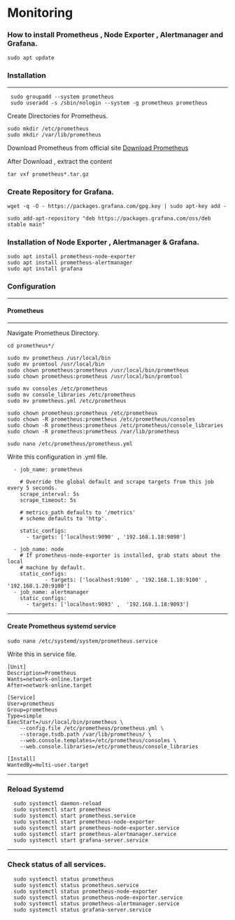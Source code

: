 # Monitoring
### How to install Prometheus , Node Exporter , Alertmanager and Grafana.

```
sudo apt update
```

### Installation
---
```
 sudo groupadd --system prometheus
 sudo useradd -s /sbin/nologin --system -g prometheus prometheus
```
Create Directories for Prometheus.
```
sudo mkdir /etc/prometheus
sudo mkdir /var/lib/prometheus
```
Download Prometheus from official site 
[Download Prometheus](https://prometheus.io/download/#prometheus)

After Download , extract the content 
```
tar vxf prometheus*.tar.gz
```

### Create Repository for Grafana.
```
wget -q -O - https://packages.grafana.com/gpg.key | sudo apt-key add -
```
```
sudo add-apt-repository "deb https://packages.grafana.com/oss/deb stable main"
```

### Installation of Node Exporter , Alertmanager & Grafana.
```
sudo apt install prometheus-node-exporter
sudo apt install prometheus-alertmanager
sudo apt install grafana
```
### Configuration 
---
#### Prometheus
---
Navigate Prometheus Directory.
```
cd prometheus*/
```
```
sudo mv prometheus /usr/local/bin
sudo mv promtool /usr/local/bin
sudo chown prometheus:prometheus /usr/local/bin/prometheus
sudo chown prometheus:prometheus /usr/local/bin/promtool
```
```
sudo mv consoles /etc/prometheus
sudo mv console_libraries /etc/prometheus
sudo mv prometheus.yml /etc/prometheus
```
```
sudo chown prometheus:prometheus /etc/prometheus
sudo chown -R prometheus:prometheus /etc/prometheus/consoles
sudo chown -R prometheus:prometheus /etc/prometheus/console_libraries
sudo chown -R prometheus:prometheus /var/lib/prometheus
```
```
sudo nano /etc/prometheus/prometheus.yml
```
Write this configuration in .yml file.
```
  - job_name: prometheus

    # Override the global default and scrape targets from this job every 5 seconds.
    scrape_interval: 5s
    scrape_timeout: 5s

    # metrics_path defaults to '/metrics'
    # scheme defaults to 'http'.

    static_configs:
      - targets: ['localhost:9090' , '192.168.1.18:9090']

  - job_name: node
    # If prometheus-node-exporter is installed, grab stats about the local
    # machine by default.
    static_configs:
            - targets: ['localhost:9100' , '192.168.1.18:9100' , '192.168.1.20:9100']
  - job_name: alertmanager
    static_configs:
      - targets: ['localhost:9093' ,  '192.168.1.18:9093']
```
---
#### Create Prometheus systemd service
```
sudo nano /etc/systemd/system/prometheus.service
```
Write this in service file.
```
[Unit]
Description=Prometheus
Wants=network-online.target
After=network-online.target

[Service]
User=prometheus
Group=prometheus
Type=simple
ExecStart=/usr/local/bin/prometheus \
    --config.file /etc/prometheus/prometheus.yml \
    --storage.tsdb.path /var/lib/prometheus/ \
    --web.console.templates=/etc/prometheus/consoles \
    --web.console.libraries=/etc/prometheus/console_libraries

[Install]
WantedBy=multi-user.target
```
---
### Reload Systemd
```
  sudo systemctl daemon-reload  
  sudo systemctl start prometheus
  sudo systemctl start prometheus.service 
  sudo systemctl start prometheus-node-exporter
  sudo systemctl start prometheus-node-exporter.service 
  sudo systemctl start prometheus-alertmanager.service 
  sudo systemctl start grafana-server.service 
```
---
### Check status of all services.
```
  sudo systemctl status prometheus
  sudo systemctl status prometheus.service   
  sudo systemctl status prometheus-node-exporter
  sudo systemctl status prometheus-node-exporter.service   
  sudo systemctl status prometheus-alertmanager.service   
  sudo systemctl status grafana-server.service
```
